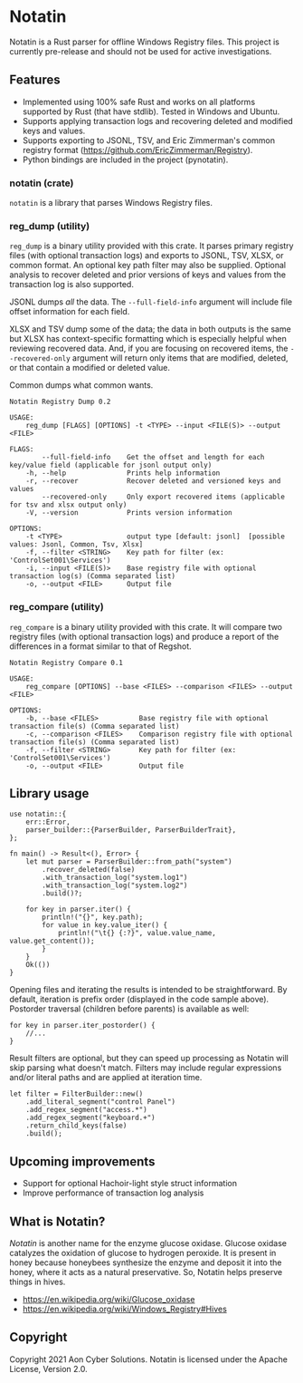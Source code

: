 # Notatin

Notatin is a Rust parser for offline Windows Registry files. This project is currently pre-release and should not be used for active investigations.

## Features
 - Implemented using 100% safe Rust and works on all platforms supported by Rust (that have stdlib). Tested in Windows and Ubuntu.
 - Supports applying transaction logs and recovering deleted and modified keys and values.
 - Supports exporting to JSONL, TSV, and Eric Zimmerman's common registry format (https://github.com/EricZimmerman/Registry).
 - Python bindings are included in the project (pynotatin).

### notatin (crate)
 `notatin` is a library that parses Windows Registry files.

### reg_dump (utility)
`reg_dump` is a binary utility provided with this crate. It parses primary registry files (with optional transaction logs) and exports to JSONL, TSV, XLSX, or common format.
An optional key path filter may also be supplied. Optional analysis to recover deleted and prior versions of keys and values from the transaction log is also supported.

JSONL dumps _all_ the data. The `--full-field-info` argument will include file offset information for each field.

XLSX and TSV dump some of the data; the data in both outputs is the same but XLSX has context-specific formatting which is especially helpful when reviewing recovered data.
And, if you are focusing on recovered items, the `--recovered-only` argument will return only items that are modified, deleted, or that contain a modified or deleted value.

Common dumps what common wants.

```
Notatin Registry Dump 0.2

USAGE:
    reg_dump [FLAGS] [OPTIONS] -t <TYPE> --input <FILE(S)> --output <FILE>

FLAGS:
        --full-field-info    Get the offset and length for each key/value field (applicable for jsonl output only)
    -h, --help               Prints help information
    -r, --recover            Recover deleted and versioned keys and values
        --recovered-only     Only export recovered items (applicable for tsv and xlsx output only)
    -V, --version            Prints version information

OPTIONS:
    -t <TYPE>                output type [default: jsonl]  [possible values: Jsonl, Common, Tsv, Xlsx]
    -f, --filter <STRING>    Key path for filter (ex: 'ControlSet001\Services')
    -i, --input <FILE(S)>    Base registry file with optional transaction log(s) (Comma separated list)
    -o, --output <FILE>      Output file
```

### reg_compare (utility)
`reg_compare` is a binary utility provided with this crate. It will compare two registry files (with optional transaction logs) and produce a report of the differences
in a format similar to that of Regshot.

```
Notatin Registry Compare 0.1

USAGE:
    reg_compare [OPTIONS] --base <FILES> --comparison <FILES> --output <FILE>

OPTIONS:
    -b, --base <FILES>          Base registry file with optional transaction file(s) (Comma separated list)
    -c, --comparison <FILES>    Comparison registry file with optional transaction file(s) (Comma separated list)
    -f, --filter <STRING>       Key path for filter (ex: 'ControlSet001\Services')
    -o, --output <FILE>         Output file
```

## Library usage
```rust,no_run
use notatin::{
    err::Error,
    parser_builder::{ParserBuilder, ParserBuilderTrait},
};

fn main() -> Result<(), Error> {
    let mut parser = ParserBuilder::from_path("system")
        .recover_deleted(false)
        .with_transaction_log("system.log1")
        .with_transaction_log("system.log2")
        .build()?;

    for key in parser.iter() {
        println!("{}", key.path);
        for value in key.value_iter() {
            println!("\t{} {:?}", value.value_name, value.get_content());
        }
    }
    Ok(())
}
```
Opening files and iterating the results is intended to be straightforward.
By default, iteration is prefix order (displayed in the code sample above). Postorder traversal (children before parents) is available as well:
```rust,no_run
for key in parser.iter_postorder() {
    //...
}
```
Result filters are optional, but they can speed up processing as Notatin will skip parsing what doesn't match.
Filters may include regular expressions and/or literal paths and are applied at iteration time.
```rust,no_run
let filter = FilterBuilder::new()
    .add_literal_segment("control Panel")
    .add_regex_segment("access.*")
    .add_regex_segment("keyboard.+")
    .return_child_keys(false)
    .build();
```

## Upcoming improvements
 - Support for optional Hachoir-light style struct information
 - Improve performance of transaction log analysis

 ## What is Notatin?
 _Notatin_ is another name for the enzyme glucose oxidase. Glucose oxidase catalyzes the oxidation of glucose to hydrogen peroxide.
 It is present in honey because honeybees synthesize the enzyme and deposit it into the honey, where it acts as a natural preservative.
 So, Notatin helps preserve things in hives.
 * https://en.wikipedia.org/wiki/Glucose_oxidase
 * https://en.wikipedia.org/wiki/Windows_Registry#Hives

 ## Copyright
 Copyright 2021 Aon Cyber Solutions. Notatin is licensed under the Apache License, Version 2.0.
